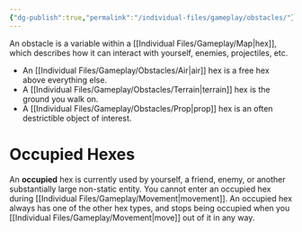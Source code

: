 ```yaml
---
{"dg-publish":true,"permalink":"/individual-files/gameplay/obstacles/"}
---
```


An obstacle is a variable within a [[Individual Files/Gameplay/Map\|hex]], which describes how it can interact with yourself, enemies, projectiles, etc.
* An [[Individual Files/Gameplay/Obstacles/Air\|air]] hex is a free hex above everything else.
* A [[Individual Files/Gameplay/Obstacles/Terrain\|terrain]] hex is the ground you walk on.
* A [[Individual Files/Gameplay/Obstacles/Prop\|prop]] hex is an often destrictible object of interest.

# Occupied Hexes
 An **occupied** hex is currently used by yourself, a friend, enemy, or another substantially large non-static entity. You cannot enter an occupied hex during [[Individual Files/Gameplay/Movement\|movement]]. An occupied hex always has one of the other hex types, and stops being occupied when you [[Individual Files/Gameplay/Movement\|move]] out of it in any way.